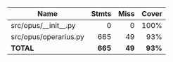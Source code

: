 | Name                     |    Stmts |     Miss |   Cover |
|------------------------- | -------: | -------: | ------: |
| src/opus/\_\_init\_\_.py |        0 |        0 |    100% |
| src/opus/operarius.py    |      665 |       49 |     93% |
|                **TOTAL** |  **665** |   **49** | **93%** |

